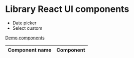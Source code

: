 <h1>Library React UI components</h1>
<table class="MuiTable-root-3">
    <thead class="MuiTableHead-root-4">
        <tr class="MuiTableRow-root-5 MuiTableRow-head-8">
            <th class="MuiTableCell-root-10 MuiTableCell-head-11" scope="col">Component name</th>
            <th class="MuiTableCell-root-10 MuiTableCell-head-11" scope="col">Component</th>
        </tr>
    </thead>
    <ul>
        <li>Date picker</li>
        <li>Select custom</li>        
    </ul>
    <a href="">Demo components </a>
</table>
